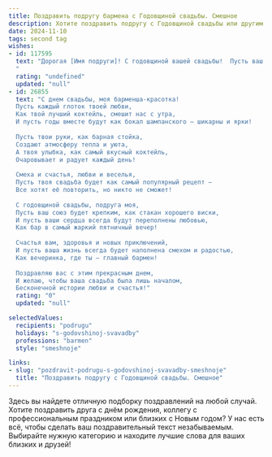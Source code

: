 ```yaml
---
title: Поздравить подругу бармена с Годовщиной свадьбы. Смешное
description: Хотите поздравить подругу с Годовщиной свадьбы или другим праздником? Наш ИИ создаст незабываемое поздравление, а вы обязательно выделитесь среди других.  
date: 2024-11-10
tags: second tag
wishes:
- id: 117595
  text: "Дорогая [Имя подруги]! С годовщиной вашей свадьбы!  Пусть ваш союз будет таким же крепким, как коктейль \"Секс на пляже\", приготовленный опытным барменом (то есть тобой!).  Желаю вам дальнейших  \"пьянящих\" от счастья лет,  без \"горьких\" разочарований и с постоянным \"повышением градуса\" любви!  Пусть ваш семейный \"бар\" всегда будет полон радости и веселья! 😉
  "
  rating: "undefined"
  updated: "null"
- id: 26855
  text: "С днем свадьбы, моя барменша-красотка!
  Пусть каждый глоток твоей любви,
  Как твой лучший коктейль, смешит нас с утра,
  И пусть годы вместе будут как бокал шампанского – шикарны и ярки!
  
  Пусть твои руки, как барная стойка,
  Создают атмосферу тепла и уюта,
  А твоя улыбка, как самый вкусный коктейль,
  Очаровывает и радует каждый день!
  
  Смеха и счастья, любви и веселья,
  Пусть твоя свадьба будет как самый популярный рецепт –
  Все хотят её повторить, но никто не сможет!
  
  С годовщиной свадьбы, подруга моя,
  Пусть ваш союз будет крепким, как стакан хорошего виски,
  И пусть ваши сердца всегда будут переполнены любовью,
  Как бар в самый жаркий пятничный вечер!
  
  Счастья вам, здоровья и новых приключений,
  И пусть ваша жизнь всегда будет наполнена смехом и радостью,
  Как вечеринка, где ты – главный бармен!
  
  Поздравляю вас с этим прекрасным днем,
  И желаю, чтобы ваша свадьба была лишь началом,
  Бесконечной истории любви и счастья!"
  rating: "0"
  updated: "null"

selectedValues:
  recipients: "podrugu"
  holidays: "s-godovshinoj-svavadby"
  professions: "barmen"
  style: "smeshnoje"

links:
- slug: "pozdravit-podrugu-s-godovshinoj-svavadby-smeshnoje"
  title: "Поздравить подругу с Годовщиной свадьбы. Смешное"
---
```


Здесь вы найдете отличную подборку поздравлений на любой случай. 
Хотите поздравить друга с днём рождения, коллегу с профессиональным праздником или близких с Новым годом? У нас есть всё, чтобы сделать ваш поздравительный текст незабываемым. Выбирайте нужную категорию и находите лучшие слова для ваших близких и друзей!
